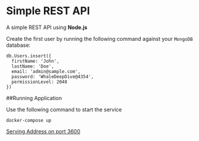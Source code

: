 # Simple REST API

A simple REST API using **Node.js**

Create the first user by running the following command against your `MongoDB` database:

```
db.Users.insert({
  firstName: 'John',
  lastName: 'Doe',
  email: 'admin@sample.com',
  password: 'WhaleDeepDive@4354',
  permissionLevel: 2048
})
```

##Running Application

Use the following command to start the service
```
docker-compose up
```

[Serving Address on port 3600](https://localhost:3600)
